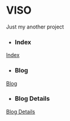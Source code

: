 # VISO

Just my another project

- ### Index ###
[Index](https://iandresi.github.io/VISO/app/ "Goto Index")

- ### Blog ###
[Blog](https://iandresi.github.io/VISO/app/blog.html "Goto Blog")

- ### Blog Details ###
[Blog Details](https://iandresi.github.io/VISO/app/blog-deatils.html "Blog Details")

